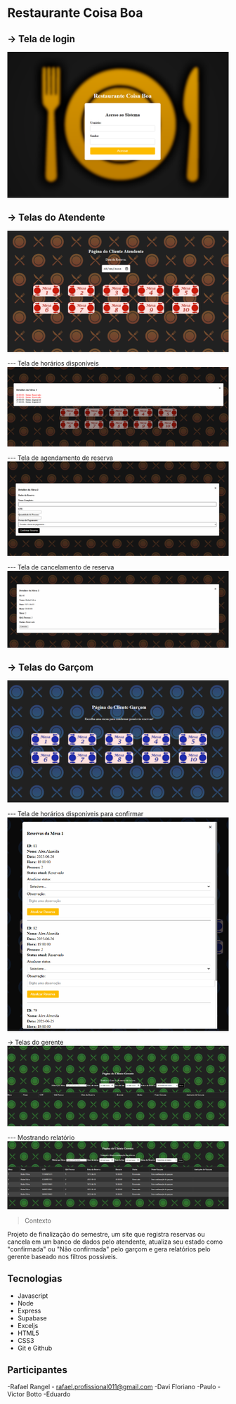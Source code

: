# Restaurante Coisa Boa

## -> Tela de login
![preview](./public/assets/tela_login.png)

## -> Telas do Atendente
![preview](./public/assets/tela_atendente.png)

--- Tela de horários disponíveis
![preview](./public/assets/tela_atendente_2.png)

--- Tela de agendamento de reserva
![preview](./public/assets/tela_atendente_3.png)

--- Tela de cancelamento de reserva
![preview](./public/assets/tela_atendente_4.png)

## -> Telas do Garçom
![preview](./public/assets/tela_garcom.png)

--- Tela de horários disponíveis para confirmar
![preview](./public/assets/tela_garcom_2.png)


-> Telas do gerente
![preview](./public/assets/tela_gerente.png)

--- Mostrando relatório
![preview](./public/assets/tela_gerente_2.png)



> Contexto

Projeto de finalização do semestre, um site que registra reservas ou cancela em um banco de dados pelo atendente,  atualiza seu estado como "confirmada" ou "Não confirmada" pelo garçom e gera relatórios pelo gerente baseado nos filtros possíveis.

## Tecnologias
- Javascript
- Node
- Express
- Supabase
- Exceljs
- HTML5
- CSS3
- Git e Github

## Participantes
-Rafael Rangel - rafael.profissional011@gmail.com 
-Davi Floriano
-Paulo 
-Victor Botto
-Eduardo
